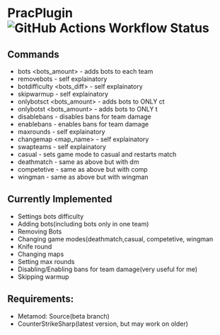 # PracPlugin ![GitHub Actions Workflow Status](https://img.shields.io/github/actions/workflow/status/Zordon1337/PracPlugin/.github%2Fworkflows%2Fdotnet.yml)


## Commands
- bots <bots_amount> - adds bots to each team
- removebots - self explainatory
- botdifficulty <bots_diff> - self explainatory
- skipwarmup - self explainatory
- onlybotsct <bots_amount> - adds bots to ONLY ct
- onlybotst <bots_amount> - adds bots to ONLY t
- disablebans - disables bans for team damage
- enablebans - enables bans for team damage
- maxrounds <rounds> - self explainatory
- changemap <map_name> - self explainatory
- swapteams - self explainatory
- casual - sets game mode to casual and restarts match
- deathmatch - same as above but with dm
- competetive - same as above but with comp
- wingman - same as above but with wingman

## Currently Implemented
- Settings bots difficulty
- Adding bots(including bots only in one team)
- Removing Bots
- Changing game modes(deathmatch,casual, competetive, wingman
- Knife round
- Changing maps
- Setting max rounds
- Disabling/Enabling bans for team damage(very useful for me)
- Skipping warmup

## Requirements:
- Metamod: Source(beta branch)
- CounterStrikeSharp(latest version, but may work on older)

